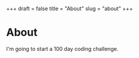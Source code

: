 +++ 
draft = false
title = "About"
slug = "about" 
+++
# About
I'm going to start a 100 day coding challenge.
